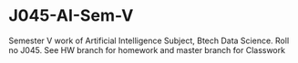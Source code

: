 # J045-AI-Sem-V
Semester V work of Artificial Intelligence Subject, Btech Data Science. Roll no J045. 
See HW branch for homework and master branch for Classwork
